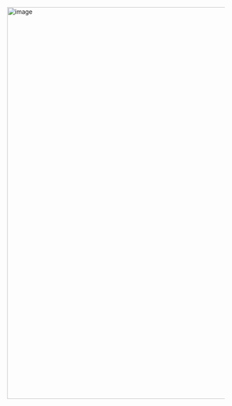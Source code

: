 <img width="1219" height="908" alt="image" src="https://github.com/user-attachments/assets/5a5ddfdb-23b8-40ae-94ae-20f19091631f" />

